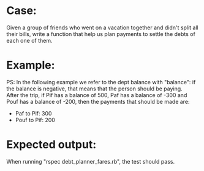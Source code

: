 # Case:
Given a group of friends who went on a vacation together and didn't split all their bills, write a function that help us plan payments to settle the debts of each one of them.
# Example:
PS: In the following example we refer to the dept balance with "balance": if the balance is negative, that means that the person should be paying. <br/>
After the trip, if Pif has a balance of 500, Paf has a balance of -300 and Pouf has a balance of -200, then the payments that should be made are:
- Paf to Pif: 300
- Pouf to Pif: 200
# Expected output:
When running "rspec debt_planner_fares.rb", the test should pass.
